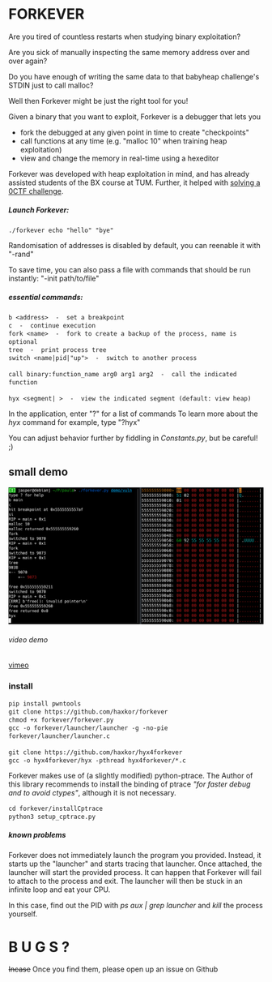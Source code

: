 # FORKEVER

Are you tired of countless restarts when studying binary exploitation?

Are you sick of manually inspecting the same memory address over and over again?

Do you have enough of writing the same data to that babyheap challenge's STDIN just to call malloc?

Well then Forkever might be just the right tool for you!

Given a binary that you want to exploit, Forkever is a debugger that lets you
- fork the debugged at any given point in time to create "checkpoints"
- call functions at any time (e.g. "malloc 10" when training heap exploitation)
- view and change the memory in real-time using a hexeditor


Forkever was developed with heap exploitation in mind, and has already assisted students of the BX course at TUM.
Further, it helped with [solving a 0CTF challenge](https://hxp.io/blog/77/0CTF-Finals-2020-babyheap/).


    
##### Launch Forkever:

    ./forkever echo "hello" "bye"
    
Randomisation of addresses is disabled by default, you can reenable it with "-rand"

To save time, you can also pass a file with commands that should be run instantly: "-init path/to/file"
    
##### essential commands:
    
    b <address>  -  set a breakpoint
    c  -  continue execution
    fork <name>  -  fork to create a backup of the process, name is optional
    tree  -  print process tree
    switch <name|pid|"up">  -  switch to another process
    
    call binary:function_name arg0 arg1 arg2  -  call the indicated function
    
    hyx <segment| >  -  view the indicated segment (default: view heap)
    
    
In the application, enter "?" for a list of commands
To learn more about the *hyx* command for example, type "?hyx"



You can adjust behavior further by fiddling in *Constants.py*, but be careful! ;)

## small demo

![Forkever](https://github.com/haxkor/forkever/blob/master/docs/Screenshot1.png?raw=true)

###### video demo
[vimeo](vimeo.com/474336367)
  
### install
    pip install pwntools
    git clone https://github.com/haxkor/forkever
    chmod +x forkever/forkever.py
    gcc -o forkever/launcher/launcher -g -no-pie forkever/launcher/launcher.c
    
    git clone https://github.com/haxkor/hyx4forkever
    gcc -o hyx4forkever/hyx -pthread hyx4forkever/*.c
    
    
Forkever makes use of (a slightly modified) python-ptrace.
The Author of this library recommends to install the binding of ptrace *"for faster debug and to avoid ctypes"*, although it is not necessary. 

    cd forkever/installCptrace
    python3 setup_cptrace.py   
    
    
##### known problems
Forkever does not immediately launch the program you provided. 
Instead, it starts up the "launcher" and starts tracing that launcher.
Once attached, the launcher will start the provided process.
It can happen that Forkever will fail to attach to the process and exit.
The launcher will then be stuck in an infinite loop and eat your CPU.

In this case, find out the PID with *ps aux | grep launcher* and *kill* the process yourself.

    

# B U G S ?

~~Incase~~ Once you find them, please open up an issue on Github 

   
